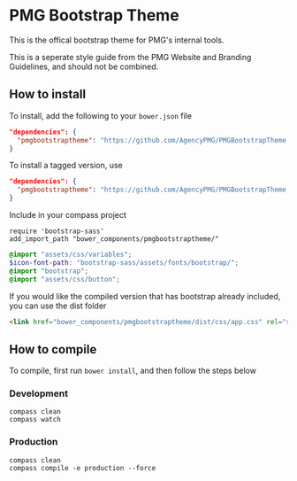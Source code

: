# PMG Bootstrap Theme

This is the offical bootstrap theme for PMG's internal tools.

This is a seperate style guide from the PMG Website and Branding Guidelines,
and should not be combined.

## How to install

To install, add the following to your ```bower.json``` file

```json
"dependencies": {
  "pmgbootstraptheme": "https://github.com/AgencyPMG/PMGBootstrapTheme.git"
}
```

To install a tagged version, use

```json
"dependencies": {
  "pmgbootstraptheme": "https://github.com/AgencyPMG/PMGBootstrapTheme.git#v1.0.0"
}
```

Include in your compass project
```
require 'bootstrap-sass'
add_import_path "bower_components/pmgbootstraptheme/"
```

```scss
@import "assets/css/variables";
$icon-font-path: "bootstrap-sass/assets/fonts/bootstrap/";
@import "bootstrap";
@import "assets/css/button";
```

If you would like the compiled version that has bootstrap already included, you
can use the dist folder
```html
<link href="bower_components/pmgbootstraptheme/dist/css/app.css" rel="stylesheet" />
```


## How to compile

To compile, first run ```bower install```, and then follow the steps below

### Development
```
compass clean
compass watch
```

### Production
```
compass clean
compass compile -e production --force
```
